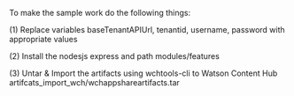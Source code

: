 To make the sample work do the following things:

(1) Replace variables baseTenantAPIUrl, tenantid, username, password with appropriate values

(2) Install the nodesjs express and path modules/features

(3) Untar & Import the artifacts using wchtools-cli to Watson Content Hub
artifcats_import_wch/wchappshareartifacts.tar

